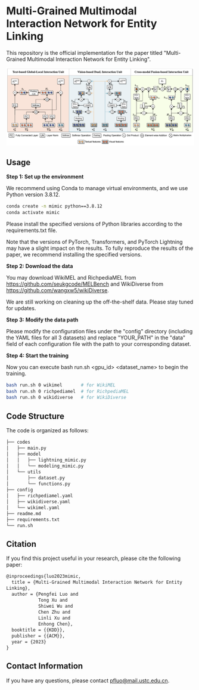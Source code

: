 # Multi-Grained Multimodal Interaction Network for Entity Linking

This repository is the official implementation for the paper titled "Multi-Grained Multimodal Interaction Network for Entity Linking". 


<p align="center">
  <img src="model.png" alt="mimic" width="640">
</p>



## Usage

**Step 1: Set up the environment**

We recommend using Conda to manage virtual environments, and we use Python version 3.8.12.
```bash
conda create -n mimic python==3.8.12
conda activate mimic
```

Please install the specified versions of Python libraries according to the requirements.txt file.

Note that the versions of PyTorch, Transformers, and PyTorch Lightning may have a slight impact on the results. To fully reproduce the results of the paper, we recommend installing the specified versions.


**Step 2: Download the data**

You may download WikiMEL and RichpediaMEL from https://github.com/seukgcode/MELBench and WikiDiverse from https://github.com/wangxw5/wikiDiverse.

We are still working on cleaning up the off-the-shelf data. Please stay tuned for updates.

**Step 3: Modify the data path**

Please modify the configuration files under the "config" directory (including the YAML files for all 3 datasets) and replace "YOUR_PATH" in the "data" field of each configuration file with the path to your corresponding dataset.

**Step 4: Start the training** 

Now you can execute bash run.sh <gpu_id> <dataset_name> to begin the training.
```bash
bash run.sh 0 wikimel       # for WikiMEL
bash run.sh 0 richpediamel  # for RichpediaMEL
bash run.sh 0 wikidiverse   # for WikiDiverse
```

## Code Structure
The code is organized as follows:
```text
├── codes
│   ├── main.py
│   ├── model
│   │   ├── lightning_mimic.py
│   │   └── modeling_mimic.py
│   └── utils
│       ├── dataset.py
│       └── functions.py
├── config
│   ├── richpediamel.yaml
│   ├── wikidiverse.yaml
│   └── wikimel.yaml
├── readme.md
├── requirements.txt
└── run.sh
```

## Citation
If you find this project useful in your research, please cite the following paper:
```text
@inproceedings{luo2023mimic,
  title = {Multi-Grained Multimodal Interaction Network for Entity Linking},
  author = {Pengfei Luo and
            Tong Xu and
            Shiwei Wu and
            Chen Zhu and 
            Linli Xu and 
            Enhong Chen},
  booktitle = {{KDD}},
  publisher = {{ACM}},
  year = {2023}
}
```


## Contact Information

If you have any questions, please contact pfluo@mail.ustc.edu.cn.